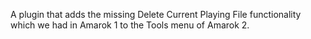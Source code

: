 A plugin that adds the missing Delete Current Playing File functionality which we had in Amarok 1 to the Tools menu of Amarok 2.

